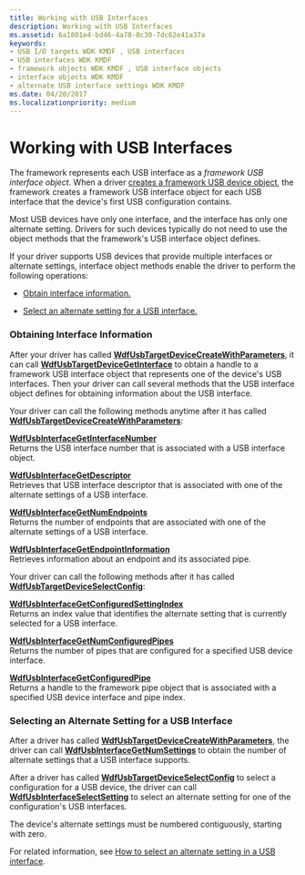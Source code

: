 ```yaml
---
title: Working with USB Interfaces
description: Working with USB Interfaces
ms.assetid: 6a1801e4-bd46-4a78-8c30-7dc62e41a37a
keywords:
- USB I/O targets WDK KMDF , USB interfaces
- USB interfaces WDK KMDF
- framework objects WDK KMDF , USB interface objects
- interface objects WDK KMDF
- alternate USB interface settings WDK KMDF
ms.date: 04/20/2017
ms.localizationpriority: medium
---
```


# Working with USB Interfaces


The framework represents each USB interface as a *framework USB interface object*. When a driver [creates a framework USB device object](working-with-usb-devices.md#creating-a-framework-usb-device-object), the framework creates a framework USB interface object for each USB interface that the device's first USB configuration contains.

Most USB devices have only one interface, and the interface has only one alternate setting. Drivers for such devices typically do not need to use the object methods that the framework's USB interface object defines.

If your driver supports USB devices that provide multiple interfaces or alternate settings, interface object methods enable the driver to perform the following operations:

-   [Obtain interface information.](#obtaining-interface-information)

-   [Select an alternate setting for a USB interface.](#selecting-an-alternate-setting-for-a-usb-interface)

### <a href="" id="obtaining-interface-information"></a> Obtaining Interface Information

After your driver has called [**WdfUsbTargetDeviceCreateWithParameters**](https://docs.microsoft.com/windows-hardware/drivers/ddi/wdfusb/nf-wdfusb-wdfusbtargetdevicecreatewithparameters), it can call [**WdfUsbTargetDeviceGetInterface**](https://docs.microsoft.com/windows-hardware/drivers/ddi/wdfusb/nf-wdfusb-wdfusbtargetdevicegetinterface) to obtain a handle to a framework USB interface object that represents one of the device's USB interfaces. Then your driver can call several methods that the USB interface object defines for obtaining information about the USB interface.

Your driver can call the following methods anytime after it has called [**WdfUsbTargetDeviceCreateWithParameters**](https://docs.microsoft.com/windows-hardware/drivers/ddi/wdfusb/nf-wdfusb-wdfusbtargetdevicecreatewithparameters):

<a href="" id="---------wdfusbinterfacegetinterfacenumber--------"></a>[**WdfUsbInterfaceGetInterfaceNumber**](https://docs.microsoft.com/windows-hardware/drivers/ddi/wdfusb/nf-wdfusb-wdfusbinterfacegetinterfacenumber)  
Returns the USB interface number that is associated with a USB interface object.

<a href="" id="---------wdfusbinterfacegetdescriptor--------"></a>[**WdfUsbInterfaceGetDescriptor**](https://docs.microsoft.com/windows-hardware/drivers/ddi/wdfusb/nf-wdfusb-wdfusbinterfacegetdescriptor)  
Retrieves that USB interface descriptor that is associated with one of the alternate settings of a USB interface.

<a href="" id="---------wdfusbinterfacegetnumendpoints--------"></a>[**WdfUsbInterfaceGetNumEndpoints**](https://docs.microsoft.com/windows-hardware/drivers/ddi/wdfusb/nf-wdfusb-wdfusbinterfacegetnumendpoints)  
Returns the number of endpoints that are associated with one of the alternate settings of a USB interface.

<a href="" id="---------wdfusbinterfacegetendpointinformation--------"></a>[**WdfUsbInterfaceGetEndpointInformation**](https://docs.microsoft.com/windows-hardware/drivers/ddi/wdfusb/nf-wdfusb-wdfusbinterfacegetendpointinformation)  
Retrieves information about an endpoint and its associated pipe.

Your driver can call the following methods after it has called [**WdfUsbTargetDeviceSelectConfig**](https://docs.microsoft.com/windows-hardware/drivers/ddi/wdfusb/nf-wdfusb-wdfusbtargetdeviceselectconfig):

<a href="" id="---------wdfusbinterfacegetconfiguredsettingindex--------"></a>[**WdfUsbInterfaceGetConfiguredSettingIndex**](https://docs.microsoft.com/windows-hardware/drivers/ddi/wdfusb/nf-wdfusb-wdfusbinterfacegetconfiguredsettingindex)  
Returns an index value that identifies the alternate setting that is currently selected for a USB interface.

<a href="" id="---------wdfusbinterfacegetnumconfiguredpipes--------"></a>[**WdfUsbInterfaceGetNumConfiguredPipes**](https://docs.microsoft.com/windows-hardware/drivers/ddi/wdfusb/nf-wdfusb-wdfusbinterfacegetnumconfiguredpipes)  
Returns the number of pipes that are configured for a specified USB device interface.

<a href="" id="---------wdfusbinterfacegetconfiguredpipe--------"></a>[**WdfUsbInterfaceGetConfiguredPipe**](https://docs.microsoft.com/windows-hardware/drivers/ddi/wdfusb/nf-wdfusb-wdfusbinterfacegetconfiguredpipe)  
Returns a handle to the framework pipe object that is associated with a specified USB device interface and pipe index.

### <a href="" id="selecting-an-alternate-setting-for-a-usb-interface"></a> Selecting an Alternate Setting for a USB Interface

After a driver has called [**WdfUsbTargetDeviceCreateWithParameters**](https://docs.microsoft.com/windows-hardware/drivers/ddi/wdfusb/nf-wdfusb-wdfusbtargetdevicecreatewithparameters), the driver can call [**WdfUsbInterfaceGetNumSettings**](https://docs.microsoft.com/windows-hardware/drivers/ddi/wdfusb/nf-wdfusb-wdfusbinterfacegetnumsettings) to obtain the number of alternate settings that a USB interface supports.

After a driver has called [**WdfUsbTargetDeviceSelectConfig**](https://docs.microsoft.com/windows-hardware/drivers/ddi/wdfusb/nf-wdfusb-wdfusbtargetdeviceselectconfig) to select a configuration for a USB device, the driver can call [**WdfUsbInterfaceSelectSetting**](https://docs.microsoft.com/windows-hardware/drivers/ddi/wdfusb/nf-wdfusb-wdfusbinterfaceselectsetting) to select an alternate setting for one of the configuration's USB interfaces.

The device's alternate settings must be numbered contiguously, starting with zero.

For related information, see [How to select an alternate setting in a USB interface](https://docs.microsoft.com/windows-hardware/drivers/usbcon/).

 

 





